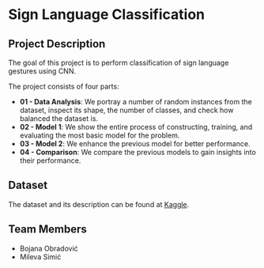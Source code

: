 # Sign Language Classification

## Project Description
The goal of this project is to perform classification of sign language gestures using CNN.

The project consists of four parts:
* **01 - Data Analysis**: We portray a number of random instances from the dataset, inspect its shape, the number of classes, and check how balanced the dataset is.
* **02 - Model 1**: We show the entire process of constructing, training, and evaluating the most basic model for the problem.
* **03 - Model 2**: We enhance the previous model for better performance.
* **04 - Comparison**: We compare the previous models to gain insights into their performance.

## Dataset
The dataset and its description can be found at [Kaggle](https://www.kaggle.com/datasets/ardamavi/27-class-sign-language-dataset).

## Team Members
* Bojana Obradović
* Mileva Simić
